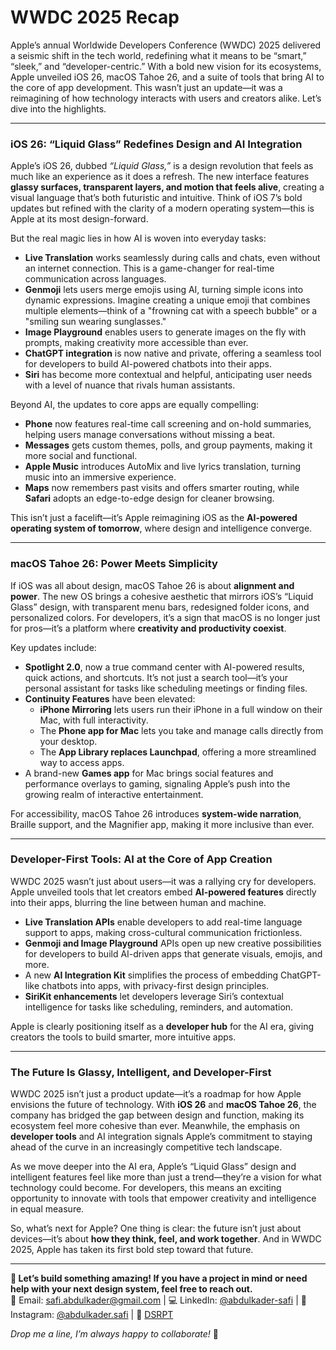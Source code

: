 # WWDC 2025 Recap

Apple’s annual Worldwide Developers Conference (WWDC) 2025 delivered a seismic shift in the tech world, redefining what it means to be “smart,” “sleek,” and “developer-centric.” With a bold new vision for its ecosystems, Apple unveiled iOS 26, macOS Tahoe 26, and a suite of tools that bring AI to the core of app development. This wasn’t just an update—it was a reimagining of how technology interacts with users and creators alike. Let’s dive into the highlights.

---

### **iOS 26: “Liquid Glass” Redefines Design and AI Integration**

Apple’s iOS 26, dubbed _“Liquid Glass,”_ is a design revolution that feels as much like an experience as it does a refresh. The new interface features **glassy surfaces, transparent layers, and motion that feels alive**, creating a visual language that’s both futuristic and intuitive. Think of iOS 7’s bold updates but refined with the clarity of a modern operating system—this is Apple at its most design-forward.

But the real magic lies in how AI is woven into everyday tasks:

- **Live Translation** works seamlessly during calls and chats, even without an internet connection. This is a game-changer for real-time communication across languages.
- **Genmoji** lets users merge emojis using AI, turning simple icons into dynamic expressions. Imagine creating a unique emoji that combines multiple elements—think of a "frowning cat with a speech bubble" or a "smiling sun wearing sunglasses."
- **Image Playground** enables users to generate images on the fly with prompts, making creativity more accessible than ever.
- **ChatGPT integration** is now native and private, offering a seamless tool for developers to build AI-powered chatbots into their apps.
- **Siri** has become more contextual and helpful, anticipating user needs with a level of nuance that rivals human assistants.

Beyond AI, the updates to core apps are equally compelling:

- **Phone** now features real-time call screening and on-hold summaries, helping users manage conversations without missing a beat.
- **Messages** gets custom themes, polls, and group payments, making it more social and functional.
- **Apple Music** introduces AutoMix and live lyrics translation, turning music into an immersive experience.
- **Maps** now remembers past visits and offers smarter routing, while **Safari** adopts an edge-to-edge design for cleaner browsing.

This isn’t just a facelift—it’s Apple reimagining iOS as the **AI-powered operating system of tomorrow**, where design and intelligence converge.

---

### **macOS Tahoe 26: Power Meets Simplicity**

If iOS was all about design, macOS Tahoe 26 is about **alignment and power**. The new OS brings a cohesive aesthetic that mirrors iOS’s “Liquid Glass” design, with transparent menu bars, redesigned folder icons, and personalized colors. For developers, it’s a sign that macOS is no longer just for pros—it’s a platform where **creativity and productivity coexist**.

Key updates include:

- **Spotlight 2.0**, now a true command center with AI-powered results, quick actions, and shortcuts. It’s not just a search tool—it’s your personal assistant for tasks like scheduling meetings or finding files.
- **Continuity Features** have been elevated:
  - **iPhone Mirroring** lets users run their iPhone in a full window on their Mac, with full interactivity.
  - The **Phone app for Mac** lets you take and manage calls directly from your desktop.
  - The **App Library replaces Launchpad**, offering a more streamlined way to access apps.
- A brand-new **Games app** for Mac brings social features and performance overlays to gaming, signaling Apple’s push into the growing realm of interactive entertainment.

For accessibility, macOS Tahoe 26 introduces **system-wide narration**, Braille support, and the Magnifier app, making it more inclusive than ever.

---

### **Developer-First Tools: AI at the Core of App Creation**

WWDC 2025 wasn’t just about users—it was a rallying cry for developers. Apple unveiled tools that let creators embed **AI-powered features** directly into their apps, blurring the line between human and machine.

- **Live Translation APIs** enable developers to add real-time language support to apps, making cross-cultural communication frictionless.
- **Genmoji and Image Playground** APIs open up new creative possibilities for developers to build AI-driven apps that generate visuals, emojis, and more.
- A new **AI Integration Kit** simplifies the process of embedding ChatGPT-like chatbots into apps, with privacy-first design principles.
- **SiriKit enhancements** let developers leverage Siri’s contextual intelligence for tasks like scheduling, reminders, and automation.

Apple is clearly positioning itself as a **developer hub** for the AI era, giving creators the tools to build smarter, more intuitive apps.

---

### **The Future Is Glassy, Intelligent, and Developer-First**

WWDC 2025 isn’t just a product update—it’s a roadmap for how Apple envisions the future of technology. With **iOS 26** and **macOS Tahoe 26**, the company has bridged the gap between design and function, making its ecosystem feel more cohesive than ever. Meanwhile, the emphasis on **developer tools** and AI integration signals Apple’s commitment to staying ahead of the curve in an increasingly competitive tech landscape.

As we move deeper into the AI era, Apple’s “Liquid Glass” design and intelligent features feel like more than just a trend—they’re a vision for what technology could become. For developers, this means an exciting opportunity to innovate with tools that empower creativity and intelligence in equal measure.

So, what’s next for Apple? One thing is clear: the future isn’t just about devices—it’s about **how they think, feel, and work together**. And in WWDC 2025, Apple has taken its first bold step toward that future.

---

**🚀 Let’s build something amazing! If you have a project in mind or need help with your next design system, feel free to reach out.**  
📧 Email: [safi.abdulkader@gmail.com](mailto:safi.abdulkader@gmail.com) | 💻 LinkedIn: [@abdulkader-safi](https://www.linkedin.com/in/abdulkader-safi/) | 📱 Instagram: [@abdulkader.safi](https://www.instagram.com/abdulkader.safi/) | 🏢 [DSRPT](https://www.dsrpt.com.au/kw/contact)

_Drop me a line, I’m always happy to collaborate!_ 🚀
